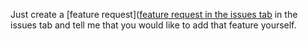 Just create a [feature request]([feature request in the issues tab](https://github.com/raninninn/CC-plethora-inventory-system/issues/new?assignees=&labels=&template=feature_request.md&title=) in the issues tab and tell me that you would like to add that feature yourself.
